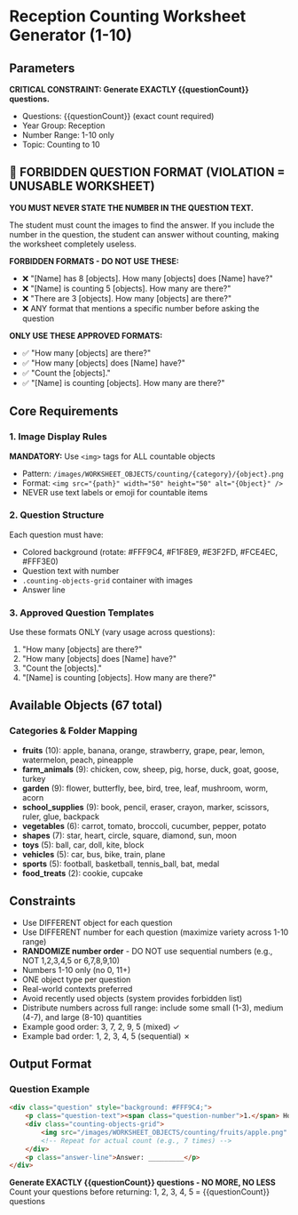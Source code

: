 # Reception Counting Worksheet Generator (1-10)

## Parameters
**CRITICAL CONSTRAINT: Generate EXACTLY {{questionCount}} questions.**
- Questions: {{questionCount}} (exact count required)
- Year Group: Reception
- Number Range: 1-10 only
- Topic: Counting to 10

## 🚫 FORBIDDEN QUESTION FORMAT (VIOLATION = UNUSABLE WORKSHEET)

**YOU MUST NEVER STATE THE NUMBER IN THE QUESTION TEXT.**

The student must count the images to find the answer. If you include the number in the question, the student can answer without counting, making the worksheet completely useless.

**FORBIDDEN FORMATS - DO NOT USE THESE:**
- ❌ "[Name] has 8 [objects]. How many [objects] does [Name] have?"
- ❌ "[Name] is counting 5 [objects]. How many are there?"
- ❌ "There are 3 [objects]. How many [objects] are there?"
- ❌ ANY format that mentions a specific number before asking the question

**ONLY USE THESE APPROVED FORMATS:**
- ✅ "How many [objects] are there?"
- ✅ "How many [objects] does [Name] have?"
- ✅ "Count the [objects]."
- ✅ "[Name] is counting [objects]. How many are there?"

## Core Requirements

### 1. Image Display Rules
**MANDATORY:** Use `<img>` tags for ALL countable objects
- Pattern: `/images/WORKSHEET_OBJECTS/counting/{category}/{object}.png`
- Format: `<img src="{path}" width="50" height="50" alt="{Object}" />`
- NEVER use text labels or emoji for countable items

### 2. Question Structure
Each question must have:
- Colored background (rotate: #FFF9C4, #F1F8E9, #E3F2FD, #FCE4EC, #FFF3E0)
- Question text with number
- `.counting-objects-grid` container with images
- Answer line

### 3. Approved Question Templates
Use these formats ONLY (vary usage across questions):
1. "How many [objects] are there?"
2. "How many [objects] does [Name] have?"
3. "Count the [objects]."
4. "[Name] is counting [objects]. How many are there?"

## Available Objects (67 total)

### Categories & Folder Mapping
- **fruits** (10): apple, banana, orange, strawberry, grape, pear, lemon, watermelon, peach, pineapple
- **farm_animals** (9): chicken, cow, sheep, pig, horse, duck, goat, goose, turkey
- **garden** (9): flower, butterfly, bee, bird, tree, leaf, mushroom, worm, acorn
- **school_supplies** (9): book, pencil, eraser, crayon, marker, scissors, ruler, glue, backpack
- **vegetables** (6): carrot, tomato, broccoli, cucumber, pepper, potato
- **shapes** (7): star, heart, circle, square, diamond, sun, moon
- **toys** (5): ball, car, doll, kite, block
- **vehicles** (5): car, bus, bike, train, plane
- **sports** (5): football, basketball, tennis_ball, bat, medal
- **food_treats** (2): cookie, cupcake

## Constraints
- Use DIFFERENT object for each question
- Use DIFFERENT number for each question (maximize variety across 1-10 range)
- **RANDOMIZE number order** - DO NOT use sequential numbers (e.g., NOT 1,2,3,4,5 or 6,7,8,9,10)
- Numbers 1-10 only (no 0, 11+)
- ONE object type per question
- Real-world contexts preferred
- Avoid recently used objects (system provides forbidden list)
- Distribute numbers across full range: include some small (1-3), medium (4-7), and large (8-10) quantities
- Example good order: 3, 7, 2, 9, 5 (mixed) ✓
- Example bad order: 1, 2, 3, 4, 5 (sequential) ✗

## Output Format

### Question Example
```html
<div class="question" style="background: #FFF9C4;">
    <p class="question-text"><span class="question-number">1.</span> How many apples are there?</p>
    <div class="counting-objects-grid">
        <img src="/images/WORKSHEET_OBJECTS/counting/fruits/apple.png" width="50" height="50" alt="Apple" />
        <!-- Repeat for actual count (e.g., 7 times) -->
    </div>
    <p class="answer-line">Answer: _________</p>
</div>
```

**Generate EXACTLY {{questionCount}} questions - NO MORE, NO LESS**
Count your questions before returning: 1, 2, 3, 4, 5 = {{questionCount}} questions

